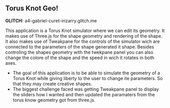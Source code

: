 ## Torus Knot Geo!

**GLITCH:** a4-gabriel-curet-irizarry.glitch.me


This application is a Torus Knot simulator where we can edit its geometry. It makes use of Three.js for the shape geometry and rendering of the shape. It also makes use of Tweakpane for the controls of the simulator wich are connected to the parameters of the shape generated it shape. Besides controling the shapes geometry with the twekpane panel you can also change the colore of the shape and the speed in wich it rotates in both axes. 

- The goal of this application is to be able to simulate the geometry of a Torus Knot while giving liberty to the user to change ite parameters. So that they may create creative shapes.
- The biggest challenge faced was getting Tweakpane panel to display the sliders how I wanted and then updated the paramaters from the torus know geometry got from three.js. 
